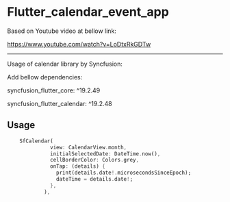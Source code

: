 # Flutter_calendar_event_app

Based on Youtube video at bellow link:

https://www.youtube.com/watch?v=LoDtxRkGDTw



*******************************************************************
Usage of calendar library by Syncfusion:



Add bellow dependencies:

syncfusion_flutter_core: ^19.2.49

syncfusion_flutter_calendar: ^19.2.48

## Usage
```dart
    SfCalendar(
              view: CalendarView.month,
              initialSelectedDate: DateTime.now(),
              cellBorderColor: Colors.grey,
              onTap: (details) {
                print(details.date!.microsecondsSinceEpoch);
                dateTime = details.date!;
              },
            ),
```
